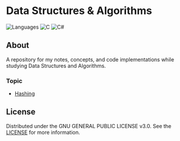 # Data Structures & Algorithms

![Languages](https://img.shields.io/badge/Languages-gray)
![C](https://img.shields.io/badge/C-blue)
![C#](https://img.shields.io/badge/C%23-purple)

## About

A repository for my notes, concepts, and code implementations while studying Data Structures and Algorithms.

### Topic

- [Hashing](./hashing-algorithms)

## License
Distributed under the GNU GENERAL PUBLIC LICENSE v3.0. See the [LICENSE](./LICENSE) for more information.